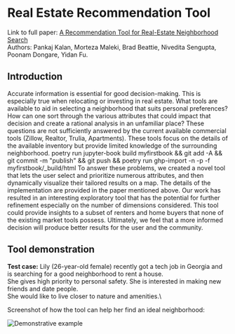 # Real Estate Recommendation Tool
Link to full paper: <a href=https://github.com/pkalan-gatech/pkalan-gatech.github.io/blob/main/myfirstbook/CSE6242_Group_Project_Poster.pdf>A Recommendation Tool for Real-Estate Neighborhood Search</a>\
Authors: Pankaj Kalan, Morteza Maleki, Brad Beattie, Nivedita Sengupta, Poonam Dongare, Yidan Fu.

## Introduction
Accurate information is essential for good decision-making. This is especially true when relocating or investing in real estate. What tools are available to aid in selecting a neighborhood that suits personal preferences? How can one sort through the various attributes that could impact that decision and create a rational analysis in an unfamiliar place? These questions are not sufficiently answered by the current available commercial tools (Zillow, Realtor, Trulia, Apartments). These tools focus on the details of the available inventory but provide limited knowledge of the surrounding neighborhood.
poetry run jupyter-book build myfirstbook &&  git add -A && git commit -m "publish" && git push && poetry run ghp-import -n -p -f myfirstbook/_build/html
To answer these problems, we created a novel tool that lets the user select and prioritize numerous attributes, and then dynamically visualize their tailored results on a map. The details of the implementation are provided in the paper mentioned above. Our work has resulted in an interesting exploratory tool that has the potential for further refinement especially on the number of dimensions considered. This tool could provide insights to a subset of renters and home buyers that none of the existing market tools possess. Ultimately, we feel that a more informed decision will produce better results for the user and the community.

## Tool demonstration
<b>Test case:</b> Lily (26-year-old female) recently got a tech job in Georgia and is searching for a good neighborhood to rent a house.\
She gives high priority to personal safety. She is interested in making new friends and date people.\
She would like to live closer to nature and amenities.\

Screenshot of how the tool can help her find an ideal neighborhood:

<img src="https://github.com/pkalan-gatech/pkalan-gatech.github.io/blob/main/myfirstbook/example.png?raw=true:, width=100" alt="Demonstrative example">